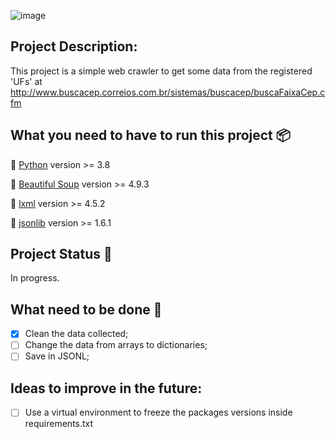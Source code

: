 ![image](https://user-images.githubusercontent.com/50220493/95218762-021ad300-07cb-11eb-81b0-b2ef19c31f19.png)

## Project Description: 

This project is a simple web crawler to get some data from the registered 'UFs' at http://www.buscacep.correios.com.br/sistemas/buscacep/buscaFaixaCep.cfm

## What you need to have to run this project :package:

:small_blue_diamond: [Python](https://www.python.org/downloads/) version >= 3.8

:small_blue_diamond: [Beautiful Soup](https://pypi.org/project/beautifulsoup4/) version >= 4.9.3

:small_blue_diamond: [lxml](https://pypi.org/project/lxml/) version >= 4.5.2

:small_blue_diamond: [jsonlib](https://pypi.org/project/jsonlib/) version >= 1.6.1

## Project Status :construction: 

In progress.

## What need to be done :memo:
- [x] Clean the data collected;
- [ ] Change the data from arrays to dictionaries;
- [ ] Save in JSONL; 

## Ideas to improve in the future:
- [ ] Use a virtual environment to freeze the packages versions inside requirements.txt

